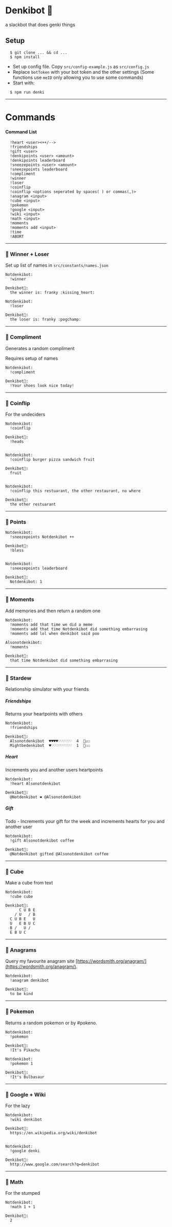# Denkibot 👻
a slackbot that does genki things

## Setup
```
  $ git clone ... && cd ...
  $ npm install
```

- Set up config file. Copy `src/config-example.js` as `src/config.js`
- Replace `botToken` with your bot token and the other settings (Some functions use `meID` only allowing you to use some commands)
- Start with:

```
  $ npm run denki
```


---------------

# Commands
#### Command List
```
  !heart <user><++/-->
  !friendships
  !gift <user>
  !denkipoints <user> <amount>
  !denkipoints leaderboard
  !sneezepoints <user> <amount>
  !sneezepoints leaderboard
  !compliment
  !winner
  !loser
  !coinflip
  !coinflip <options seperated by spaces( ) or commas(,)>
  !anagram <input>
  !cube <input>
  !pokemon
  !google <input>
  !wiki <input>
  !math <input>
  !moments
  !moments add <input>
  !time
  !ABORT
```
---------------
### 👻 Winner + Loser
Set up list of names in `src/constants/names.json`
```
Notdenkibot:
  !winner

Denkibot👻:
  the winner is: franky :kissing_heart:

Notdenkibot:
  !loser

Denkibot👻:
  the loser is: franky :pogchamp:

```
---------------
### 👻 Compliment
Generates a random compliment

Requires setup of names
```
Notdenkibot:
  !compliment

Denkibot👻:
  !Your shoes look nice today!
```

---------------
### 👻 Coinflip
For the undeciders

```
Notdenkibot:
  !coinflip

Denkibot👻:
  !heads


Notdenkibot:
  !coinflip burger pizza sandwich fruit

Denkibot👻:
  fruit


Notdenkibot:
  !coinflip this restuarant, the other restaurant, no where

Denkibot👻:
  the other restuarant
```

---------------
### 👻 Points
```
Notdenkibot:
  !sneezepoints Notdenkibot ++

Denkibot👻:
  !bless


Notdenkibot:
  !sneezepoints leaderboard

Denkibot👻:
  Notdenkibot: 1
```

---------------
### 👻 Moments
Add memories and then return a random one

```
Notdenkibot:
  !moments add that time we did a meme
  !moments add that time Notdenkibot did something embarrasing
  !moments add lol when denkibot said poo

Alsonotdenkibot:
  !moments

Denkibot👻:
  that time Notdenkibot did something embarrasing
```

---------------
### 👻 Stardew
Relationship simulator with your friends


##### Friendships
Returns your heartpoints with others
```
Notdenkibot:
  !friendships

Denkibot👻:
  Alsonotdenkibot  ♥♥♥♥♡♡♡♡♡♡  4  🎁☑☐
  Mightbedenkibot  ♥♡♡♡♡♡♡♡♡♡  1  🎁☐☐
```

##### Heart
Increments you and another users heartpoints

```
Notdenkibot:
  !heart Alsonotdenkibot

Denkibot👻:
  @Notdenkibot ❤ @Alsonotdenkibot
```

##### Gift
Todo - Increments your gift for the week and increments hearts for you and another user

```
Notdenkibot:
  !gift Alsonotdenkibot coffee

Denkibot👻:
  @Notdenkibot gifted @Alsonotdenkibot coffee
```

---------------
### 👻 Cube
Make a cube from text

```
Notdenkibot:
  !cube cube

Denkibot👻:
      C U B E
    / U   / B
  C U B E   U
  U   E B U C
  B /   U /
  E B U C
```

---------------
### 👻 Anagrams
Query my favourite anagram site [https://wordsmith.org/anagram/](https://wordsmith.org/anagram/).

```
Notdenkibot:
  !anagram denkibot

Denkibot👻:
  to be kind
```

---------------
### 👻 Pokemon
Returns a random pokemon or by #pokeno.

```
Notdenkibot:
  !pokemon

Denkibot👻:
  !It's Pikachu

Notdenkibot:
  !pokemon 1

Denkibot👻:
  !It's Bulbasaur
```

---------------
### 👻 Google + Wiki
For the lazy

```
Notdenkibot:
  !wiki denkibot

Denkibot👻:
  https://en.wikipedia.org/wiki/denkibot


Notdenkibot:
  !google denki

Denkibot👻:
  http://www.google.com/search?q=denkibot
```

---------------
### 👻 Math
For the stumped

```
Notdenkibot:
  !math 1 + 1

Denkibot👻:
  2
```
